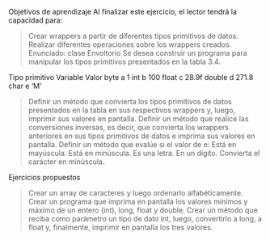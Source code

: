 Objetivos de aprendizaje
Al finalizar este ejercicio, el lector tendrá la capacidad para:
> Crear wrappers a partir de diferentes tipos primitivos de datos.
> Realizar diferentes operaciones sobre los wrappers creados. Enunciado: clase Envoltorio
> Se desea construir un programa para manipular los tipos primitivos presentados en la tabla 3.4.

Tipo primitivo  Variable    Valor
byte            a           1
int             b           100
float           c           28.9f
double          d           271.8
char            e          ‘M’

> Definir un método que convierta los tipos primitivos de datos presentados en la tabla en sus respectivos wrappers y, luego, imprimir sus valores en pantalla.
> Definir un método que realice las conversiones inversas, es decir, que convierta los wrappers anteriores en sus tipos primitivos de datos e imprima sus valores en pantalla.
> Definir un método que evalúe si el valor de e:
> Está en mayúscula.
> Está en minúscula.
> Es una letra.
> En un dígito.
> Convierta el carácter en minúscula.

Ejercicios propuestos
> Crear un array de caracteres y luego ordenarlo alfabéticamente.
> Crear un programa que imprima en pantalla los valores mínimos y máximo de un entero (int), long, float y double.
> Crear un método que reciba como parámetro un tipo de dato int, luego, convertirlo a long, a float y, finalmente, imprimir en pantalla los tres valores.